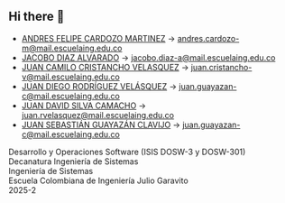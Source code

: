 ## Hi there 👋
* ​​[ANDRES FELIPE CARDOZO MARTINEZ​](https://github.com/Andrew7480) → <andres.cardozo-m@mail.escuelaing.edu.co>
* [JACOBO DIAZ ALVARADO​](https://github.com/Jacobo2025) → <jacobo.diaz-a@mail.escuelaing.edu.co>
* [JUAN CAMILO CRISTANCHO VELASQUEZ​](https://github.com/CamilowGod4564) → <juan.cristancho-v@mail.escuelaing.edu.co>
* [JUAN DIEGO RODRÍGUEZ VELÁSQUEZ​](https://github.com/JuanDiegoRV) → <juan.guayazan-c@mail.escuelaing.edu.co>
* [JUAN DAVID SILVA CAMACHO​](https://github.com/JuanSilvaaa) → <juan.rvelasquez@mail.escuelaing.edu.co>
* [JUAN SEBASTIÁN GUAYAZÁN CLAVIJO​](https://github.com/JuanGuayazanC) → <juan.guayazan-c@mail.escuelaing.edu.co>

Desarrollo y Operaciones Software (ISIS DOSW-3 y DOSW-301)      
Decanatura Ingeniería de Sistemas     
Ingeniería de Sistemas       
Escuela Colombiana de Ingeniería Julio Garavito        
2025-2   
